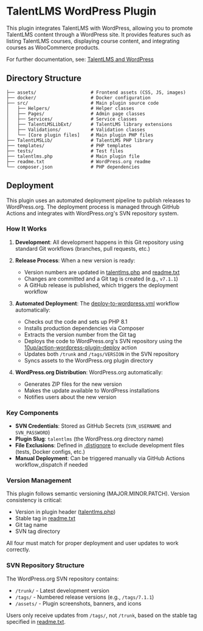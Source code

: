 # TalentLMS WordPress Plugin

This plugin integrates TalentLMS with WordPress, allowing you to promote TalentLMS content through a WordPress site. It provides features such as listing TalentLMS courses, displaying course content, and integrating courses as WooCommerce products.

For further documentation, see: [TalentLMS and WordPress](https://epignosis.atlassian.net/wiki/spaces/TL/pages/2790785025/TalentLMS+and+WordPress)

## Directory Structure

```
├── assets/                    # Frontend assets (CSS, JS, images)
├── docker/                    # Docker configuration
├── src/                       # Main plugin source code
│   ├── Helpers/               # Helper classes
│   ├── Pages/                 # Admin page classes
│   ├── Services/              # Service classes
│   ├── TalentLMSLibExt/       # TalentLMS library extensions
│   ├── Validations/           # Validation classes
│   └── [Core plugin files]    # Main plugin PHP files
├── TalentLMSLib/              # TalentLMS PHP library
├── templates/                 # PHP templates
├── tests/                     # Test files
├── talentlms.php              # Main plugin file
├── readme.txt                 # WordPress.org readme
└── composer.json              # PHP dependencies
```

## Deployment

This plugin uses an automated deployment pipeline to publish releases to WordPress.org. The deployment process is managed through GitHub Actions and integrates with WordPress.org's SVN repository system.

### How It Works

1. **Development**: All development happens in this Git repository using standard Git workflows (branches, pull requests, etc.)

2. **Release Process**: When a new version is ready:

   - Version numbers are updated in [talentlms.php](talentlms.php) and [readme.txt](readme.txt)
   - Changes are committed and a Git tag is created (e.g., `v7.1.1`)
   - A GitHub release is published, which triggers the deployment workflow

3. **Automated Deployment**: The [deploy-to-wordpress.yml](.github/workflows/deploy-to-wordpress.yml) workflow automatically:

   - Checks out the code and sets up PHP 8.1
   - Installs production dependencies via Composer
   - Extracts the version number from the Git tag
   - Deploys the code to WordPress.org's SVN repository using the [10up/action-wordpress-plugin-deploy](https://github.com/10up/action-wordpress-plugin-deploy) action
   - Updates both `/trunk` and `/tags/VERSION` in the SVN repository
   - Syncs assets to the WordPress.org plugin directory

4. **WordPress.org Distribution**: WordPress.org automatically:
   - Generates ZIP files for the new version
   - Makes the update available to WordPress installations
   - Notifies users about the new version

### Key Components

- **SVN Credentials**: Stored as GitHub Secrets (`SVN_USERNAME` and `SVN_PASSWORD`)
- **Plugin Slug**: `talentlms` (the WordPress.org directory name)
- **File Exclusions**: Defined in [.distignore](.distignore) to exclude development files (tests, Docker configs, etc.)
- **Manual Deployment**: Can be triggered manually via GitHub Actions workflow_dispatch if needed

### Version Management

This plugin follows semantic versioning (MAJOR.MINOR.PATCH). Version consistency is critical:

- Version in plugin header ([talentlms.php](talentlms.php))
- Stable tag in [readme.txt](readme.txt)
- Git tag name
- SVN tag directory

All four must match for proper deployment and user updates to work correctly.

### SVN Repository Structure

The WordPress.org SVN repository contains:

- `/trunk/` - Latest development version
- `/tags/` - Numbered release versions (e.g., `/tags/7.1.1`)
- `/assets/` - Plugin screenshots, banners, and icons

Users only receive updates from `/tags/`, not `/trunk`, based on the stable tag specified in [readme.txt](readme.txt).
